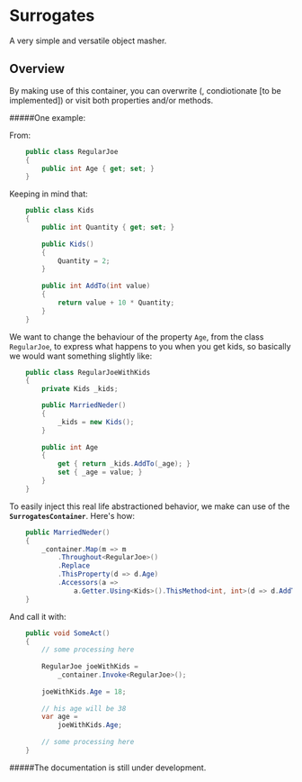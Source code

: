 Surrogates
==========
A very simple and versatile object masher. 
## Overview
By making use of this container, you can overwrite (, condiotionate [to be implemented]) or visit both properties and/or methods.

#####One example:

From:
```c#
    public class RegularJoe
    {
        public int Age { get; set; }
    }
```
Keeping in mind that:
```c#
    public class Kids
    {
    	public int Quantity { get; set; }
     	
        public Kids()
        {
        	Quantity = 2;
        }
        
        public int AddTo(int value)
        {
            return value + 10 * Quantity;
        }
    }
```
We want to change the behaviour of the property `Age`, from the class `RegularJoe`, to express what happens to you when you get kids, so basically we would want something slightly like:
```c#
    public class RegularJoeWithKids
    {
        private Kids _kids;

        public MarriedNeder()
        {
            _kids = new Kids();
        }
        
        public int Age
        {
            get { return _kids.AddTo(_age); }
            set { _age = value; }
        }
    }
```

To easily inject this real life abstractioned behavior, we make can use of the __`SurrogatesContainer`__. Here's how:
```c#
    public MarriedNeder()
    {
    	_container.Map(m => m
        	.Throughout<RegularJoe>()
            .Replace
            .ThisProperty(d => d.Age)
            .Accessors(a =>
            	a.Getter.Using<Kids>().ThisMethod<int, int>(d => d.AddTo)));
    }
```
And call it with:
```c#
	public void SomeAct()
    {
    	// some processing here
        
        RegularJoe joeWithKids = 
        	_container.Invoke<RegularJoe>();
        
        joeWithKids.Age = 18;
                
        // his age will be 38
        var age = 
        	joeWithKids.Age;
        
        // some processing here
    }
```
	

#####The documentation is still under development.    


